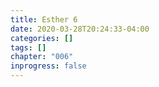 ```yaml
---
title: Esther 6
date: 2020-03-28T20:24:33-04:00
categories: []
tags: []
chapter: "006"
inprogress: false
---
```


